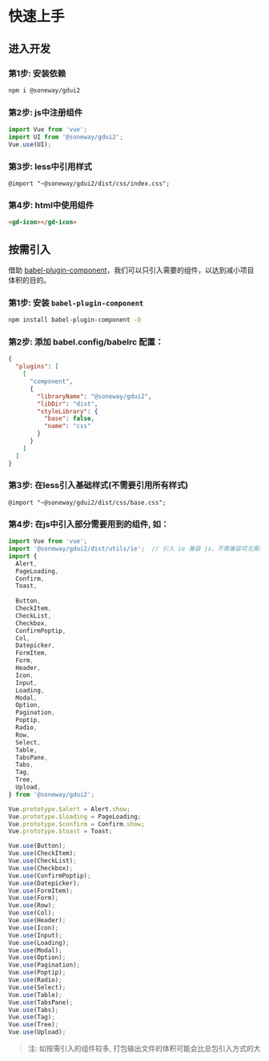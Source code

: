# 快速上手

## 进入开发

### 第1步: 安装依赖
```bash
npm i @soneway/gdui2
```

### 第2步: js中注册组件
```javascript
import Vue from 'vue';
import UI from '@soneway/gdui2';
Vue.use(UI);
```

### 第3步: less中引用样式
```less
@import "~@soneway/gdui2/dist/css/index.css";
```

### 第4步: html中使用组件
```html
<gd-icon></gd-icon>
```

## 按需引入

借助 [babel-plugin-component](https://www.npmjs.com/package/babel-plugin-component)，我们可以只引入需要的组件，以达到减小项目体积的目的。

### 第1步: 安装 `babel-plugin-component`
```bash
npm install babel-plugin-component -D
```

### 第2步: 添加 babel.config/babelrc 配置：
```json
{
  "plugins": [
    [
      "component",
      {
        "libraryName": "@soneway/gdui2",
        "libDir": "dist",
        "styleLibrary": {
          "base": false, 
          "name": "css"
        }
      }
    ]
  ]
}
```

### 第3步: 在less引入基础样式(不需要引用所有样式)
```less
@import "~@soneway/gdui2/dist/css/base.css";
```

### 第4步: 在js中引入部分需要用到的组件, 如：
```js
import Vue from 'vue';
import '@soneway/gdui2/dist/utils/ie';  // 引入 ie 兼容 js，不需兼容可无需引入
import {
  Alert,
  PageLoading,
  Confirm,
  Toast,
  
  Button,
  CheckItem,
  CheckList,
  Checkbox,
  ConfirmPoptip,
  Col,
  Datepicker,
  FormItem,
  Form,
  Header,
  Icon,
  Input,
  Loading,
  Modal,
  Option,
  Pagination,
  Poptip,
  Radio,
  Row,
  Select,
  Table,
  TabsPane,
  Tabs,
  Tag,
  Tree,
  Upload,
} from '@soneway/gdui2';

Vue.prototype.$alert = Alert.show;
Vue.prototype.$loading = PageLoading;
Vue.prototype.$confirm = Confirm.show;
Vue.prototype.$toast = Toast;

Vue.use(Button);
Vue.use(CheckItem);
Vue.use(CheckList);
Vue.use(Checkbox);
Vue.use(ConfirmPoptip);
Vue.use(Datepicker);
Vue.use(FormItem);
Vue.use(Form);
Vue.use(Row);
Vue.use(Col);
Vue.use(Header);
Vue.use(Icon);
Vue.use(Input);
Vue.use(Loading);
Vue.use(Modal);
Vue.use(Option);
Vue.use(Pagination);
Vue.use(Poptip);
Vue.use(Radio);
Vue.use(Select);
Vue.use(Table);
Vue.use(TabsPane);
Vue.use(Tabs);
Vue.use(Tag);
Vue.use(Tree);
Vue.use(Upload);

```

> 注: 如按需引入的组件较多, 打包输出文件的体积可能会比总包引入方式的大
